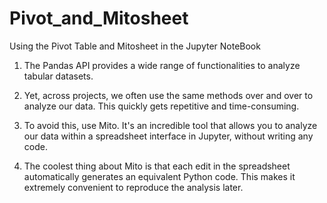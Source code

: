 # Pivot_and_Mitosheet
Using the Pivot Table  and Mitosheet in the Jupyter NoteBook

1) The Pandas API provides a wide range of functionalities to analyze tabular datasets.

2) Yet, across projects, we often use the same methods over and over to analyze our data. This quickly gets repetitive and time-consuming.

3) To avoid this, use Mito. It's an incredible tool that allows you to analyze our data within a spreadsheet interface in Jupyter, without writing any code.

4) The coolest thing about Mito is that each edit in the spreadsheet automatically generates an equivalent Python code. This makes it extremely convenient to reproduce the analysis later.
